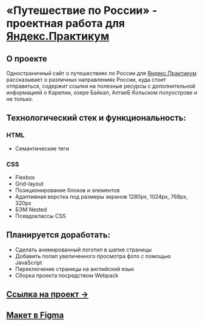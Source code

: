# «Путешествие по России» - проектная работа для [Яндекс.Практикум](https://practicum.yandex.ru/)

## О проекте
Одностраничный сайт о путешествиях по России для [Яндекс.Практикум](https://practicum.yandex.ru/) рассказывает о различных направлениях России, куда стоит отправиться, содержит ссылки на полезные ресурсы с дополнительной информацией о Карелии, озере Байкал, АлтаеБ Кольском полуострове и не только.

## Технологический стек и функциональность:
### HTML
* Семантические теги
### CSS
* Flexbox
* Grid-layout
* Позиционирование блоков и элементов
* Адаптивная верстка под размеры экранов 1280px, 1024px, 768px, 320px
* БЭМ Nested
* Псевдоклассы CSS

## Планируется доработать:
* Сделать анимированный логотип в шапке страницы
* Добавить попап увеличенного просмотра фото с помощью JavaScript
* Переключение страницы на английский язык
* Сборка проекта посредством Webpack

## [Ссылка на проект &rarr;](https://verachernushina.github.io/russian-travel/index.html)

## [Макет в Figma](https://www.figma.com/file/5S2WSbEFL6awjVWJ0NWL8Q/Sprint-3_-Russia-_-desktop-%2B-mobile?node-id=28503%3A0)
